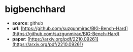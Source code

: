 
# bigbenchhard
+ **source**: github
+ **url**: [https://github.com/suzgunmirac/BIG-Bench-Hard](https://github.com/suzgunmirac/BIG-Bench-Hard)  
+ **paper**: [https://arxiv.org/pdf/2210.09261](https://arxiv.org/pdf/2210.09261)  
